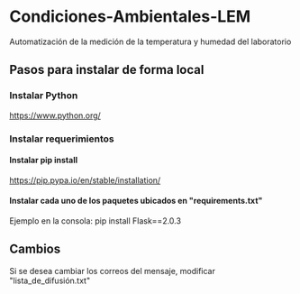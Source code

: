 # Condiciones-Ambientales-LEM
Automatización de la medición de la temperatura y humedad del laboratorio

## Pasos para instalar de forma local
### Instalar Python
https://www.python.org/
### Instalar requerimientos
#### Instalar pip install
https://pip.pypa.io/en/stable/installation/
#### Instalar cada uno de los paquetes ubicados en "requirements.txt"
Ejemplo en la consola:
  pip install Flask==2.0.3

## Cambios
Si se desea cambiar los correos del mensaje, modificar "lista_de_difusión.txt"
